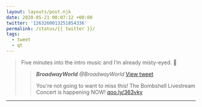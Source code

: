 ```yaml
---
layout: layouts/post.njk
date: 2020-05-21 00:07:12 +00:00
twitter: '1263260013251854336'
permalink: /status/{{ twitter }}/
tags: 
  - tweet
  - qt
---
```


> Five minutes into the intro music and I’m already misty-eyed. 🤩 
> 
> > <cite>**BroadwayWorld** @BroadwayWorld</cite> [View tweet](https://twitter.com/BroadwayWorld/status/1263257952552615936)
> > 
> > You're not going to want to miss this! The Bombshell Livestream Concert is happening NOW! [qoo.ly/363vky](https://qoo.ly/363vky)

---
